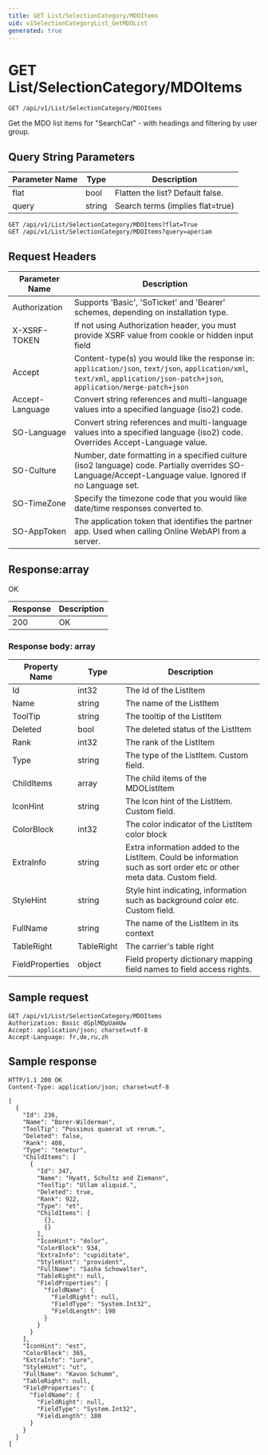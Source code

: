 ```yaml
---
title: GET List/SelectionCategory/MDOItems
uid: v1SelectionCategoryList_GetMDOList
generated: true
---
```


# GET List/SelectionCategory/MDOItems

```http
GET /api/v1/List/SelectionCategory/MDOItems
```

Get the MDO list items for "SearchCat" - with headings and filtering by user group.







## Query String Parameters

| Parameter Name | Type |  Description |
|----------------|------|--------------|
| flat | bool |  Flatten the list? Default false. |
| query | string |  Search terms (implies flat=true) |

```http
GET /api/v1/List/SelectionCategory/MDOItems?flat=True
GET /api/v1/List/SelectionCategory/MDOItems?query=aperiam
```


## Request Headers

| Parameter Name | Description |
|----------------|-------------|
| Authorization  | Supports 'Basic', 'SoTicket' and 'Bearer' schemes, depending on installation type. |
| X-XSRF-TOKEN   | If not using Authorization header, you must provide XSRF value from cookie or hidden input field |
| Accept         | Content-type(s) you would like the response in: `application/json`, `text/json`, `application/xml`, `text/xml`, `application/json-patch+json`, `application/merge-patch+json` |
| Accept-Language | Convert string references and multi-language values into a specified language (iso2) code. |
| SO-Language | Convert string references and multi-language values into a specified language (iso2) code. Overrides Accept-Language value. |
| SO-Culture | Number, date formatting in a specified culture (iso2 language) code. Partially overrides SO-Language/Accept-Language value. Ignored if no Language set. |
| SO-TimeZone | Specify the timezone code that you would like date/time responses converted to. |
| SO-AppToken | The application token that identifies the partner app. Used when calling Online WebAPI from a server. |


## Response:array

OK

| Response | Description |
|----------------|-------------|
| 200 | OK |

### Response body: array

| Property Name | Type |  Description |
|----------------|------|--------------|
| Id | int32 | The Id of the ListItem |
| Name | string | The name of the ListItem |
| ToolTip | string | The tooltip of the ListItem |
| Deleted | bool | The deleted status of the ListItem |
| Rank | int32 | The rank of the ListItem |
| Type | string | The type of the ListItem. Custom field. |
| ChildItems | array | The child items of the MDOListItem |
| IconHint | string | The Icon hint of the ListItem. Custom field. |
| ColorBlock | int32 | The color indicator of the ListItem color block |
| ExtraInfo | string | Extra information added to the ListItem. Could be information such as sort order etc or other meta data. Custom field. |
| StyleHint | string | Style hint indicating, information such as background color etc. Custom field. |
| FullName | string | The name of the ListItem in its context |
| TableRight | TableRight | The carrier's table right |
| FieldProperties | object | Field property dictionary mapping field names to field access rights. |

## Sample request

```http!
GET /api/v1/List/SelectionCategory/MDOItems
Authorization: Basic dGplMDpUamUw
Accept: application/json; charset=utf-8
Accept-Language: fr,de,ru,zh
```

## Sample response

```http_
HTTP/1.1 200 OK
Content-Type: application/json; charset=utf-8

[
  {
    "Id": 236,
    "Name": "Borer-Wilderman",
    "ToolTip": "Possimus quaerat ut rerum.",
    "Deleted": false,
    "Rank": 408,
    "Type": "tenetur",
    "ChildItems": [
      {
        "Id": 347,
        "Name": "Hyatt, Schultz and Ziemann",
        "ToolTip": "Ullam aliquid.",
        "Deleted": true,
        "Rank": 922,
        "Type": "et",
        "ChildItems": [
          {},
          {}
        ],
        "IconHint": "dolor",
        "ColorBlock": 934,
        "ExtraInfo": "cupiditate",
        "StyleHint": "provident",
        "FullName": "Sasha Schowalter",
        "TableRight": null,
        "FieldProperties": {
          "fieldName": {
            "FieldRight": null,
            "FieldType": "System.Int32",
            "FieldLength": 198
          }
        }
      }
    ],
    "IconHint": "est",
    "ColorBlock": 365,
    "ExtraInfo": "iure",
    "StyleHint": "ut",
    "FullName": "Kavon Schumm",
    "TableRight": null,
    "FieldProperties": {
      "fieldName": {
        "FieldRight": null,
        "FieldType": "System.Int32",
        "FieldLength": 180
      }
    }
  }
]
```